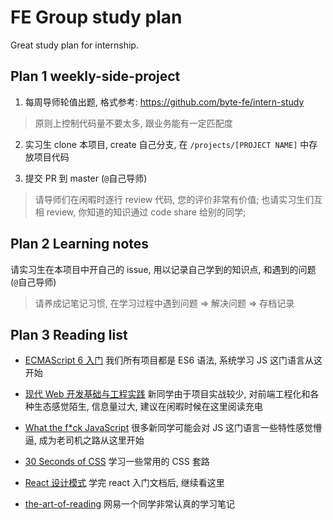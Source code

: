 # FE Group study plan

Great study plan for internship.

## Plan 1 weekly-side-project

1. 每周导师轮值出题, 格式参考: https://github.com/byte-fe/intern-study

> 原则上控制代码量不要太多, 跟业务能有一定匹配度

2. 实习生 clone 本项目, create 自己分支, 在 `/projects/[PROJECT NAME]` 中存放项目代码

3. 提交 PR 到 master (`@`自己导师)

> 请导师们在闲暇时逐行 review 代码, 您的评价非常有价值; 也请实习生们互相 review, 你知道的知识通过 code share 给别的同学;

## Plan 2 Learning notes

请实习生在本项目中开自己的 issue, 用以记录自己学到的知识点, 和遇到的问题 (`@`自己导师)

> 请养成记笔记习惯, 在学习过程中遇到问题 => 解决问题 => 存档记录

## Plan 3 Reading list

- [ECMAScript 6 入门](http://es6.ruanyifeng.com/) 我们所有项目都是 ES6 语法, 系统学习 JS 这门语言从这开始

- [现代 Web 开发基础与工程实践](https://github.com/wxyyxc1992/Web-Series) 新同学由于项目实战较少, 对前端工程化和各种生态感觉陌生, 信息量过大, 建议在闲暇时候在这里阅读充电

- [What the f*ck JavaScript](https://github.com/denysdovhan/wtfjs/blob/master/README.md) 很多新同学可能会对 JS 这门语言一些特性感觉懵逼, 成为老司机之路从这里开始

- [30 Seconds of CSS](https://atomiks.github.io/30-seconds-of-css/) 学习一些常用的 CSS 套路

- [React 设计模式](https://krasimir.gitbooks.io/react-in-patterns/content/) 学完 react 入门文档后, 继续看这里

- [the-art-of-reading](https://github.com/n0ruSh/the-art-of-reading/issues) 网易一个同学非常认真的学习笔记

